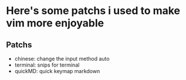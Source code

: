 # Here's some patchs i used to make vim more enjoyable

## Patchs
- chinese: change the input method auto
- terminal: snips for terminal
- quickMD: quick keymap markdown

